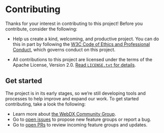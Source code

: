 # Contributing

Thanks for your interest in contributing to this project!
Before you contribute, consider the following:

- Help us create a kind, welcoming, and productive project.
  You can do this in part by following the [W3C Code of Ethics and Professional Conduct](https://www.w3.org/Consortium/cepc/), which governs conduct on this project.

- All contributions to this project are licensed under the terms of the Apache License, Version 2.0.
  [Read `LICENSE.txt` for details](../LICENSE.txt).

## Get started

The project is in its early stages, so we’re still developing tools and processes to help improve and expand our work.
To get started contributing, take a look the following:

* Learn more about [the WebDX Community Group](https://www.w3.org/community/webdx/).
* Go to [open issues](https://github.com/web-platform-dx/web-features/issues) to propose new feature groups or report a bug.
* Go to [open PRs](https://github.com/web-platform-dx/web-features/pulls) to review incoming feature groups and updates.
